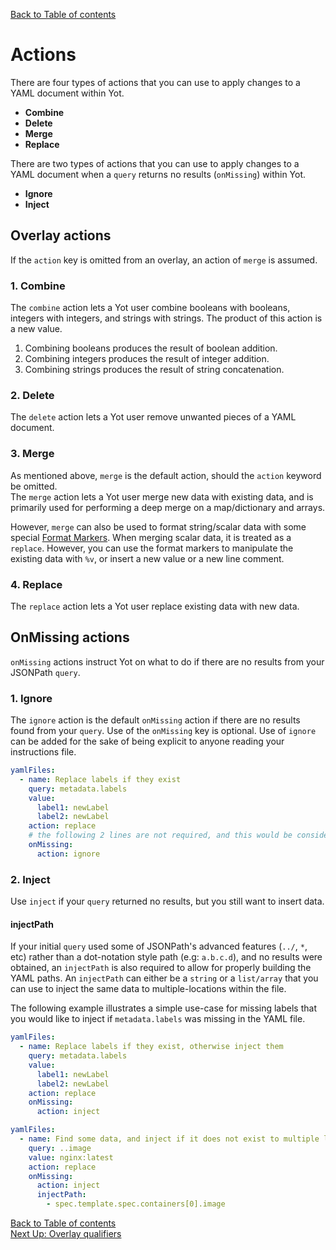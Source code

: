[Back to Table of contents](../index.md)

# Actions

There are four types of actions that you can use to apply changes to a YAML document within Yot.

* **Combine**
* **Delete**
* **Merge**
* **Replace**


There are two types of actions that you can use to apply changes to a YAML document when a `query` returns no results (`onMissing`) within Yot.

* **Ignore**
* **Inject**


## Overlay actions

If the `action` key is omitted from an overlay, an action of `merge` is assumed.


### 1. Combine

The `combine` action lets a Yot user combine booleans with booleans, integers with integers, and strings with strings.  The product of this action is a new value.

1. Combining booleans produces the result of boolean addition.
1. Combining integers produces the result of integer addition.
1. Combining strings produces the result of string concatenation.


### 2. Delete

The `delete` action lets a Yot user remove unwanted pieces of a YAML document.   


### 3. Merge

As mentioned above, `merge` is the default action, should the `action` keyword be omitted.  
The `merge` action lets a Yot user merge new data with existing data, and is primarily used for performing a deep merge on a map/dictionary and arrays.  

However, `merge` can also be used to format string/scalar data with some special [Format Markers](formatMarkers.md).  When merging scalar data, it is treated as a `replace`.  However, you can use the format markers to manipulate the existing data with `%v`, or insert a new value or a new line comment.


### 4. Replace

The `replace` action lets a Yot user replace existing data with new data.


## OnMissing actions

`onMissing` actions instruct Yot on what to do if there are no results from your JSONPath `query`.


### 1. Ignore

The `ignore` action is the default `onMissing` action if there are no results found from your `query`.  Use of the `onMissing` key is optional. Use of `ignore` can be added for the sake of being explicit to anyone reading your instructions file.  

```yaml
yamlFiles:
  - name: Replace labels if they exist
    query: metadata.labels
    value:
      label1: newLabel
      label2: newLabel
    action: replace
    # the following 2 lines are not required, and this would be considered long-form
    onMissing:
      action: ignore
```


### 2. Inject

Use `inject` if your `query` returned no results, but you still want to insert data.

#### injectPath

If your initial `query` used some of JSONPath's advanced features (`../`, `*`, etc) rather than a dot-notation style path (e.g: `a.b.c.d`), and no results were obtained, an `injectPath` is also required to allow for properly building the YAML paths.  An `injectPath` can either be a `string` or a `list/array` that you can use to inject the same data to multiple-locations within the file.

The following example illustrates a simple use-case for missing labels that you would like to inject if `metadata.labels` was missing in the YAML file.

```yaml
yamlFiles:
  - name: Replace labels if they exist, otherwise inject them
    query: metadata.labels
    value:
      label1: newLabel
      label2: newLabel
    action: replace
    onMissing:
      action: inject
```


```yaml
yamlFiles:
  - name: Find some data, and inject if it does not exist to multiple locations
    query: ..image
    value: nginx:latest
    action: replace
    onMissing:
      action: inject
      injectPath:
        - spec.template.spec.containers[0].image
```

[Back to Table of contents](../index.md)  
[Next Up: Overlay qualifiers](overlayQualifiers.md)
